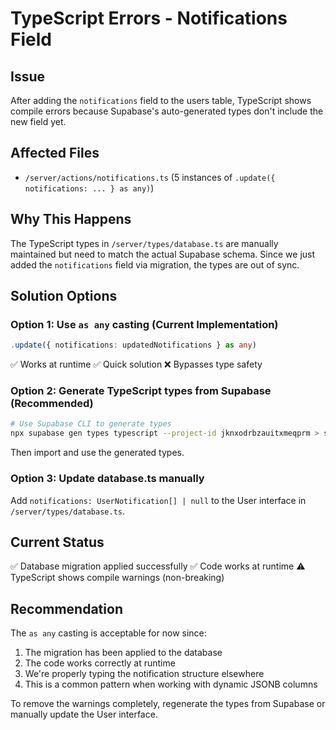 # TypeScript Errors - Notifications Field

## Issue
After adding the `notifications` field to the users table, TypeScript shows compile errors because Supabase's auto-generated types don't include the new field yet.

## Affected Files
- `/server/actions/notifications.ts` (5 instances of `.update({ notifications: ... } as any)`)

## Why This Happens
The TypeScript types in `/server/types/database.ts` are manually maintained but need to match the actual Supabase schema. Since we just added the `notifications` field via migration, the types are out of sync.

## Solution Options

### Option 1: Use `as any` casting (Current Implementation)
```typescript
.update({ notifications: updatedNotifications } as any)
```
✅ Works at runtime
✅ Quick solution
❌ Bypasses type safety

### Option 2: Generate TypeScript types from Supabase (Recommended)
```bash
# Use Supabase CLI to generate types
npx supabase gen types typescript --project-id jknxodrbzauitxmeqprm > server/types/database.generated.ts
```

Then import and use the generated types.

### Option 3: Update database.ts manually
Add `notifications: UserNotification[] | null` to the User interface in `/server/types/database.ts`.

## Current Status
✅ Database migration applied successfully
✅ Code works at runtime
⚠️ TypeScript shows compile warnings (non-breaking)

## Recommendation
The `as any` casting is acceptable for now since:
1. The migration has been applied to the database
2. The code works correctly at runtime
3. We're properly typing the notification structure elsewhere
4. This is a common pattern when working with dynamic JSONB columns

To remove the warnings completely, regenerate the types from Supabase or manually update the User interface.
